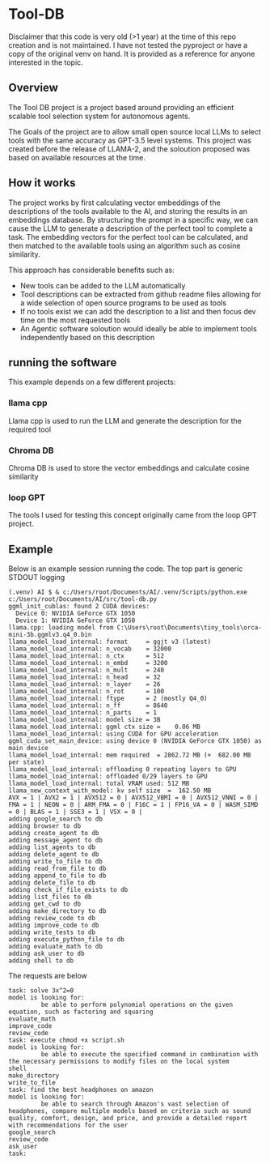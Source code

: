 # Tool-DB

Disclaimer that this code is very old (>1 year) at the time of this repo creation and is not maintained. I have not tested the pyproject or have a copy of the original venv on hand. It is provided as a reference for anyone interested in the topic.

## Overview

The Tool DB project is a project based around providing an efficient scalable tool selection system for autonomous agents.

The Goals of the project are to allow small open source local LLMs to select tools with the same accuracy as GPT-3.5 level systems. This project was created before the release of LLAMA-2, and the soloution proposed was based on available resources at the time.

## How it works

The project works by first calculating vector embeddings of the descriptions of the tools available to the AI, and storing the results in an embeddings database. By structuring the prompt in a specific way, we can cause the LLM to generate a description of the perfect tool to complete a task. The embedding vectors for the perfect tool can be calculated, and then matched to the available tools using an algorithm such as cosine similarity.

This approach has considerable benefits such as:
- New tools can be added to the LLM automatically
- Tool descriptions can be extracted from github readme files allowing for a wide selection of open source programs to be used as tools
- If no tools exist we can add the description to a list and then focus dev time on the most requested tools
- An Agentic software soloution would ideally be able to implement tools independently based on this description

## running the software

This example depends on a few different projects:

### llama cpp

Llama cpp is used to run the LLM and generate the description for the required tool

### Chroma DB

Chroma DB is used to store the vector embeddings and calculate cosine similarity

### loop GPT

The tools I used for testing this concept originally came from the loop GPT project.

## Example

Below is an example session running the code. The top part is generic STDOUT logging

```
(.venv) AI $ & c:/Users/root/Documents/AI/.venv/Scripts/python.exe c:/Users/root/Documents/AI/src/tool-db.py
ggml_init_cublas: found 2 CUDA devices:
  Device 0: NVIDIA GeForce GTX 1050
  Device 1: NVIDIA GeForce GTX 1050
llama.cpp: loading model from C:\Users\root\Documents\tiny_tools\orca-mini-3b.ggmlv3.q4_0.bin
llama_model_load_internal: format     = ggjt v3 (latest)
llama_model_load_internal: n_vocab    = 32000
llama_model_load_internal: n_ctx      = 512
llama_model_load_internal: n_embd     = 3200
llama_model_load_internal: n_mult     = 240
llama_model_load_internal: n_head     = 32
llama_model_load_internal: n_layer    = 26
llama_model_load_internal: n_rot      = 100
llama_model_load_internal: ftype      = 2 (mostly Q4_0)
llama_model_load_internal: n_ff       = 8640
llama_model_load_internal: n_parts    = 1
llama_model_load_internal: model size = 3B
llama_model_load_internal: ggml ctx size =    0.06 MB
llama_model_load_internal: using CUDA for GPU acceleration
ggml_cuda_set_main_device: using device 0 (NVIDIA GeForce GTX 1050) as main device
llama_model_load_internal: mem required  = 2862.72 MB (+  682.00 MB per state)
llama_model_load_internal: offloading 0 repeating layers to GPU
llama_model_load_internal: offloaded 0/29 layers to GPU
llama_model_load_internal: total VRAM used: 512 MB
llama_new_context_with_model: kv self size  =  162.50 MB
AVX = 1 | AVX2 = 1 | AVX512 = 0 | AVX512_VBMI = 0 | AVX512_VNNI = 0 | FMA = 1 | NEON = 0 | ARM_FMA = 0 | F16C = 1 | FP16_VA = 0 | WASM_SIMD = 0 | BLAS = 1 | SSE3 = 1 | VSX = 0 |
adding google_search to db
adding browser to db
adding create_agent to db
adding message_agent to db
adding list_agents to db
adding delete_agent to db
adding write_to_file to db
adding read_from_file to db
adding append_to_file to db
adding delete_file to db
adding check_if_file_exists to db
adding list_files to db
adding get_cwd to db
adding make_directory to db
adding review_code to db
adding improve_code to db
adding write_tests to db
adding execute_python_file to db
adding evaluate_math to db
adding ask_user to db
adding shell to db
```

The requests are below


```
task: solve 3x^2=0
model is looking for:
         be able to perform polynomial operations on the given equation, such as factoring and squaring
evaluate_math
improve_code
review_code
task: execute chmod +x script.sh         
model is looking for:
         be able to execute the specified command in combination with the necessary permissions to modify files on the local system
shell
make_directory
write_to_file
task: find the best headphones on amazon
model is looking for:
         be able to search through Amazon's vast selection of headphones, compare multiple models based on criteria such as sound quality, comfort, design, and price, and provide a detailed report with recommendations for the user
google_search
review_code
ask_user
task:
```